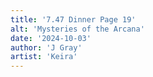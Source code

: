 ```yaml
---
title: '7.47 Dinner Page 19'
alt: 'Mysteries of the Arcana'
date: '2024-10-03'
author: 'J Gray'
artist: 'Keira'
---
```

